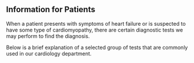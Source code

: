 ## Information for Patients

When a patient presents with symptoms of heart failure or is suspected to have some type of cardiomyopathy, 
there are certain diagnostic tests we may perform to find the diagnosis.  

Below is a brief explanation of a selected group of tests that are commonly used in our cardiology department.
